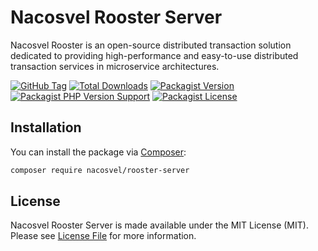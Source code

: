 # Nacosvel Rooster Server

Nacosvel Rooster is an open-source distributed transaction solution dedicated to providing high-performance and
easy-to-use distributed transaction services in microservice architectures.

[![GitHub Tag](https://img.shields.io/github/v/tag/nacosvel/rooster-server)](https://github.com/nacosvel/rooster-server/tags)
[![Total Downloads](https://img.shields.io/packagist/dt/nacosvel/rooster-server?style=flat-square)](https://packagist.org/packages/nacosvel/rooster-server)
[![Packagist Version](https://img.shields.io/packagist/v/nacosvel/rooster-server)](https://packagist.org/packages/nacosvel/rooster-server)
[![Packagist PHP Version Support](https://img.shields.io/packagist/php-v/nacosvel/rooster-server)](https://github.com/nacosvel/rooster-server)
[![Packagist License](https://img.shields.io/github/license/nacosvel/rooster-server)](https://github.com/nacosvel/rooster-server)

## Installation

You can install the package via [Composer](https://getcomposer.org/):

```bash
composer require nacosvel/rooster-server
```

## License

Nacosvel Rooster Server is made available under the MIT License (MIT). Please see [License File](LICENSE) for more information.
